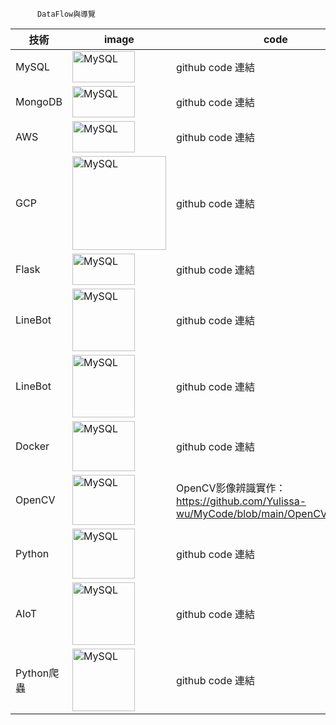          
          DataFlow與導覽
          
          
|    技術  |    image   |   code    |     
| ------------- | ------------- | ------------- |
| MySQL | <img src="https://user-images.githubusercontent.com/97188330/156323864-9c58796a-0cd4-4417-9824-6fc6f05216b6.png" width="100" height="50" alt="MySQL"/><br/> |  github code 連結 |
| MongoDB | <img src="https://user-images.githubusercontent.com/97188330/156326144-e24d190b-cab3-4dbf-8c90-4a8b721f4cd2.png" width="100" height="50" alt="MySQL"/><br/>  | github code 連結  |
| AWS | <img src="https://user-images.githubusercontent.com/97188330/156326258-ddf8263c-42aa-48af-965a-1ad5c2892589.png" width="100" height="50" alt="MySQL"/><br/>  | github code 連結  |
| GCP | <img src="https://user-images.githubusercontent.com/97188330/156331854-7bd09466-c0b8-4464-9395-40b1e7433834.png" width="150" height="150" alt="MySQL"/><br/>  | github code 連結  |
| Flask | <img src="https://user-images.githubusercontent.com/97188330/156326726-552516bb-2b48-48ad-ae71-70413be2e631.png" width="100" height="50" alt="MySQL"/><br/>  | github code 連結  |
| LineBot | <img src="https://user-images.githubusercontent.com/97188330/156329661-751b6419-1f13-4483-85cc-b93b84e5427f.png" width="100" height="100" alt="MySQL"/><br/>  | github code 連結  |
| LineBot | <img src="https://user-images.githubusercontent.com/97188330/156330033-4202cc60-ffd5-4571-b615-6d8675c43028.png" width="100" height="100" alt="MySQL"/><br/>  | github code 連結  |
| Docker | <img src="https://user-images.githubusercontent.com/97188330/156326963-59a1beaf-c15a-4fc1-bd4c-ecf7e51d126d.png" width="100" height="80" alt="MySQL"/><br/>  | github code 連結  |
| OpenCV | <img src="https://user-images.githubusercontent.com/97188330/156327491-75c4a321-7c37-40bc-a9c3-48e4b21b5a4d.png" width="100" height="80" alt="MySQL"/><br/>  | OpenCV影像辨識實作：https://github.com/Yulissa-wu/MyCode/blob/main/OpenCV%20Code  |
| Python | <img src="https://user-images.githubusercontent.com/97188330/156327613-feb70466-5d37-4539-9a33-41e5c968d4de.png" width="100" height="80" alt="MySQL"/><br/>  | github code 連結  |
| AIoT | <img src="https://user-images.githubusercontent.com/97188330/156328390-e90ea371-b28d-48b1-b10b-e918df5f6d1c.jpg" width="100" height="100" alt="MySQL"/><br/>  | github code 連結  |
| Python爬蟲 | <img src="https://user-images.githubusercontent.com/97188330/156328771-bc0fc5d4-9444-48e8-ac6e-9eeddbdcb5c4.png" width="100" height="100" alt="MySQL"/><br/>  | github code 連結  |

